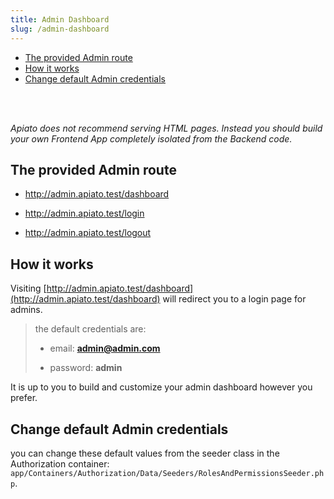 ```yaml
---
title: Admin Dashboard
slug: /admin-dashboard
---
```


- [The provided Admin route](#the-provided-admin-route)
- [How it works](#how-it-works)
- [Change default Admin credentials](#change-default-admin-credentials)

<br/>
<br/>


*Apiato does not recommend serving HTML pages. Instead you should build your own Frontend App completely isolated from the Backend code.*

<a name="the-provided-admin-route"></a>

## The provided Admin route

- http://admin.apiato.test/dashboard

- http://admin.apiato.test/login

- http://admin.apiato.test/logout

<a name="how-it-works"></a>

## How it works

Visiting [http://admin.apiato.test/dashboard](http://admin.apiato.test/dashboard) will redirect you to a login page for admins.

> the default credentials are:
>
> - email: **admin@admin.com**
>
> - password: **admin**


It is up to you to build and customize your admin dashboard however you prefer.

<a name="change-default-admin-credentials"></a>

## Change default Admin credentials

you can change these default values from the seeder class in the Authorization container: `app/Containers/Authorization/Data/Seeders/RolesAndPermissionsSeeder.php`.
